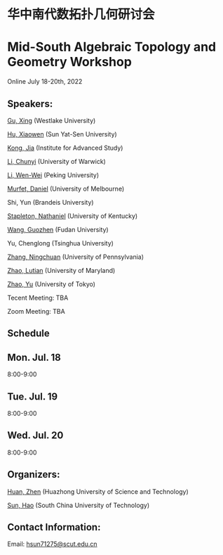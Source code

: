 # 华中南代数拓扑几何研讨会

# Mid-South Algebraic Topology and Geometry Workshop

Online  July 18-20th, 2022



## Speakers: 

[Gu, Xing](https://blogs.unimelb.edu.au/xing-gu/) (Westlake University)

[Hu, Xiaowen](https://math.sysu.edu.cn/teacher/643) (Sun Yat-Sen University)

[Kong, Jia](https://hanajiakong.github.io/) (Institute for Advanced Study)

[Li, Chunyi](https://sites.google.com/site/chunyili0401/) (University of Warwick)

[Li, Wen-Wei](https://www.wwli.asia/index.php/en/) (Peking University)

[Murfet, Daniel](http://therisingsea.org/) (University of Melbourne)

Shi, Yun (Brandeis University)

[Stapleton, Nathaniel](http://www.math.uky.edu/~njst237/) (University of Kentucky)

[Wang, Guozhen](https://pouiyter.github.io/) (Fudan University)

Yu, Chenglong (Tsinghua University)

[Zhang, Ningchuan](https://sites.google.com/view/ningchuan-zhang) (University of Pennsylvania)

[Zhao, Lutian](https://faculty.math.illinois.edu/~lzhao35/) (University of Maryland)

[Zhao, Yu](https://zy199402.weebly.com/) (University of Tokyo)

Tecent Meeting: TBA

Zoom Meeting: TBA

## Schedule

## Mon. Jul. 18

8:00-9:00

## Tue. Jul. 19

8:00-9:00

## Wed. Jul. 20

8:00-9:00

## Organizers:

[Huan, Zhen](https://huanzhen84.github.io/zhenhuan/) (Huazhong University of Science and Technology)

[Sun, Hao](https://haosun71275.github.io/HaoSun/) (South China University of Technology)

## Contact Information:
Email: hsun71275@scut.edu.cn

